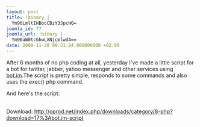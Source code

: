 ```yaml
---
layout: post
title: !binary |-
  Ym90LmltIHBocCBzY3JpcHQ=
joomla_id: 77
joomla_url: !binary |-
  Ym90aW0tcGhwLXNjcmlwdA==
date: 2009-11-28 08:31:24.000000000 +02:00
---
```

<p>After 6 months of no php coding at all, yesterday I've made a little script for a bot for twitter, jabber, yahoo messenger and other services using <a href="http://bot.im" target="_blank">bot.im</a>.The script is pretty simple, responds to some commands and also uses the exec() php command.</p>
<p>And here's the script:</p>
<script src="http://snipt.net/embed/1be1c2f98c803d1a0274138f875bf6bb" type="text/javascript"></script>
</br>
Download: <a href="http://oprod.net/index.php/downloads/category/8-php?download=17%3Abot.im-script">http://oprod.net/index.php/downloads/category/8-php?download=17%3Abot.im-script</a>
